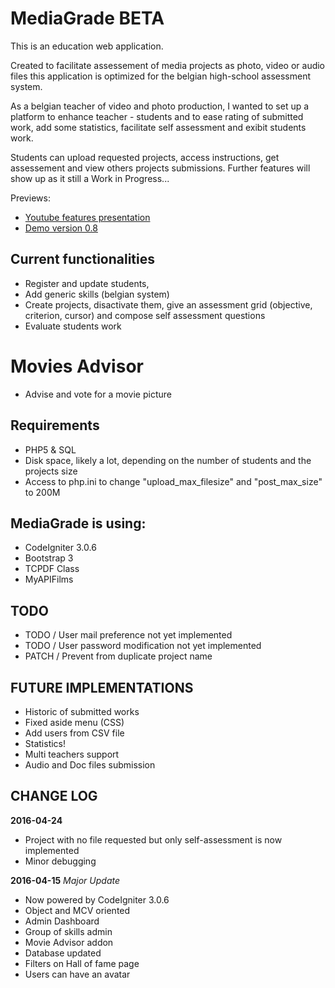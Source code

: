 # MediaGrade BETA

This is an education web application.

Created to facilitate assessement of media projects as photo, video or audio files
this application is optimized for the belgian high-school assessment system.

As a belgian teacher of video and photo production, I wanted to set up a platform to enhance teacher - students and to ease rating of submitted work, add some statistics, facilitate self assessment and exibit students work.

Students can upload requested projects, access instructions, get assessement and view others projects submissions.
Further features will show up as it still a Work in Progress...

Previews:

- [Youtube features presentation](https://www.youtube.com/watch?v=-Toms9O7ZUM)
- [Demo version 0.8](http://mg.pierrehelin.eu)


## Current functionalities
- Register and update students,
- Add generic skills (belgian system)
- Create projects, disactivate them, give an assessment grid (objective, criterion, cursor) and compose self assessment questions
- Evaluate students work

# Movies Advisor
- Advise and vote for a movie picture

## Requirements
- PHP5 & SQL
- Disk space, likely a lot, depending on the number of students and the projects size
- Access to php.ini to change "upload_max_filesize" and "post_max_size" to 200M

## MediaGrade is using:
- CodeIgniter 3.0.6
- Bootstrap 3
- TCPDF Class
- MyAPIFilms

## TODO
- TODO / User mail preference not yet implemented
- TODO / User password modification not yet implemented
- PATCH / Prevent from duplicate project name


## FUTURE IMPLEMENTATIONS

- Historic of submitted works
- Fixed aside menu (CSS)
- Add users from CSV file
- Statistics!
- Multi teachers support
- Audio and Doc files submission


## CHANGE LOG

**2016-04-24**
- Project with no file requested but only self-assessment is now implemented
- Minor debugging 

**2016-04-15**
*Major Update*
- Now powered by CodeIgniter 3.0.6
- Object and MCV oriented
- Admin Dashboard
- Group of skills admin
- Movie Advisor addon
- Database updated
- Filters on Hall of fame page
- Users can have an avatar
